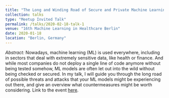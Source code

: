 ```yaml
---
title: "The Long and Winding Road of Secure and Private Machine Learning "
collection: talks
type: "Meetup Invited Talk"
permalink: /talks/2020-02-18-talk-1
venue: "16th Machine Learning in Healthcare Berlin"
date: 2020-01-18
location: "Berlin, Germany"
---
```


*Abstract:* 
Nowadays, machine learning (ML) is used everywhere, including in sectors that deal with extremely sensitive data, like health or finance. And while most companies do not deploy a single line of code anymore without being tested somehow, ML models are often let out into the wild without being checked or secured. In my talk, I will guide you through the long road of possible threats and attacks that your ML models might be experiencing out there, and give an overview what countermeasures might be worth considering. Link to the event [here](https://www.meetup.com/Machine-Learning-in-Healthcare/events/268516816/).


